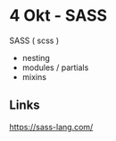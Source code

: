 # 4 Okt - SASS
SASS ( scss )

- nesting
- modules / partials
- mixins


## Links
https://sass-lang.com/